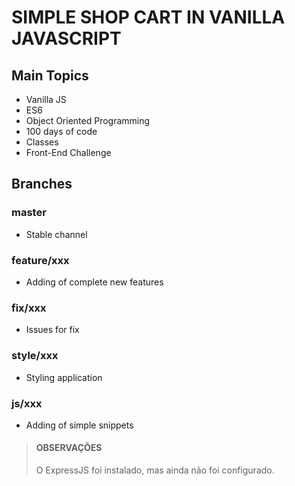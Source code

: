 # SIMPLE SHOP CART IN VANILLA JAVASCRIPT

## Main Topics

- Vanilla JS
- ES6
- Object Oriented Programming
- 100 days of code
- Classes
- Front-End Challenge

## Branches

### master

- Stable channel

### feature/xxx

- Adding of complete new features

### fix/xxx

- Issues for fix

### style/xxx

- Styling application

### js/xxx

- Adding of simple snippets

> #### OBSERVAÇÕES
>
> O ExpressJS foi instalado, mas ainda não foi configurado. 

